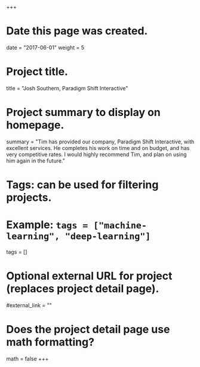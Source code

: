 +++
# Date this page was created.
date = "2017-06-01"
weight = 5

# Project title.
title = "Josh Southern, Paradigm Shift Interactive"

# Project summary to display on homepage.
summary = "Tim has provided our company, Paradigm Shift Interactive, with excellent services. He completes his work on time and on budget, and has very competitive rates. I would highly recommend Tim, and plan on using him again in the future."

# Tags: can be used for filtering projects.
# Example: `tags = ["machine-learning", "deep-learning"]`
tags = []

# Optional external URL for project (replaces project detail page).
#external_link = ""

# Does the project detail page use math formatting?
math = false
+++
